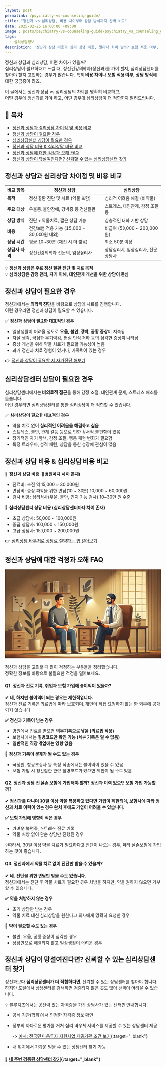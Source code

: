 ```yaml
---
layout: post
permalink: /psychiatry-vs-counseling-guide/
title: "정신과 vs 심리상담, 비용 차이부터 상담 방식까지 완벽 비교"
date: 2025-02-25 16:00:00 +09:00
image : posts/psychiatry-vs-counseling-guide/psychiatry_vs_counseling_guide_thumb.png
tags:
  - 심리상담정보
description: '정신과 상담 비용과 심리 상담 비용, 얼마나 차이 날까? 보험 적용 여부, 상담 방식 차이를 비교하고 내게 맞는 상담을 선택하세요.'
---
```


정신과 상담과 심리상담, 어떤 차이가 있을까?  
심리상담이 필요하다고 느낄 때, 정신건강의학과(정신과)를 가야 할지, 심리상담센터를 찾아야 할지 고민하는 경우가 많습니다. 특히 **비용 차이**나 **보험 적용 여부**, **상담 방식**에 대한 궁금증이 많죠.

이 글에서는 정신과 상담 vs 심리상담의 차이를 명확히 비교하고,  
어떤 경우에 정신과를 가야 하고, 어떤 경우에 심리상담이 더 적합한지 알려드립니다.

## 📌 목차

- [정신과 상담과 심리상담 차이점 및 비용 비교](#정신과-상담과-심리상담-차이점-및-비용-비교)
- [정신과 상담이 필요한 경우](#정신과-상담이-필요한-경우)
- [심리상담센터 상담이 필요한 경우](#심리상담센터-상담이-필요한-경우)
- [정신과 상담 비용 & 심리상담 비용 비교](#정신과-상담-비용--심리상담-비용-비교)
- [정신과 상담에 대한 걱정과 오해 FAQ](#정신과-상담에-대한-걱정과-오해-faq)
- [정신과 상담이 망설여진다면? 신뢰할 수 있는 심리상담센터 찾기](#정신과-상담이-망설여진다면-신뢰할-수-있는-심리상담센터-찾기)

## 정신과 상담과 심리상담 차이점 및 비용 비교

| 비교 항목      | 정신과 상담                           | 심리상담                    |
| ---------- | -------------------------------- | ----------------------- |
| **목적**     | 정신 질환 진단 및 치료 (약물 포함)            | 심리적 어려움 해결 (비약물)        |
| **주요 대상**  | 우울증, 불안장애, 강박증 등 정신질환            | 스트레스, 대인관계, 감정 조절 등     |
| **상담 방식**  | 진단 + 약물치료, 짧은 상담 가능              | 심층적인 대화 기반 상담           |
| **비용**     | 건강보험 적용 가능 (15,000 ~ 30,000원 내외) | 비급여 (50,000 ~ 200,000원) |
| **상담 시간**  | 평균 10~30분 (재진 시 더 짧음)            | 최소 50분 이상               |
| **상담사 자격** | 정신건강의학과 전문의, 임상심리사               | 상담심리사, 임상심리사, 전문상담사     |

💡 **정신과 상담은 주로 정신 질환 진단 및 치료 목적**  
💡 **심리상담은 감정 관리, 자기 이해, 대인관계 개선을 위한 상담이 중심**

## 정신과 상담이 필요한 경우

정신과에서는 **의학적 진단**을 바탕으로 상담과 치료를 진행합니다.  
이런 경우라면 정신과 상담이 필요할 수 있습니다.

✅ **정신과 상담이 필요한 대표적인 경우**

- 일상생활이 어려울 정도로 **우울, 불안, 강박, 공황 증상**이 지속됨
- 자살 생각, 극심한 무기력감, 현실 인식 저하 등의 심각한 증상이 나타남
- 증상 개선을 위해 약물 치료가 필요할 가능성이 높음
- 과거 정신과 치료 경험이 있거나, 가족력이 있는 경우

👉 [정신과 상담이 필요할 지 자가진단 해보기](https://blog.bluecheese.kr/self-check-counseling-need/)

## 심리상담센터 상담이 필요한 경우

심리상담센터에서는 **비의료적 접근**을 통해 감정 조절, 대인관계 문제, 스트레스 해소를 돕습니다.  
이런 경우라면 심리상담센터를 통한 심리상담이 더 적합할 수 있습니다.

✅ **심리상담이 필요한 대표적인 경우**

- 약물 치료 없이 **심리적인 어려움을 해결하고 싶음**
- 스트레스, 불안, 관계 갈등 등으로 인한 정서적 불편함이 있음
- 장기적인 자기 탐색, 감정 조절, 행동 패턴 변화가 필요함
- 특정 트라우마, 성격 패턴, 상담을 통한 성장에 관심이 많음

## 정신과 상담 비용 & 심리상담 비용 비교

📌 **정신과 상담 비용 (병원마다 차이 존재)**

- 진료비: 초진 약 15,000 ~ 30,000원
- 면담비: 증상 파악을 위한 면담(10 ~ 30분) 10,000 ~ 60,000원
- 검사 비용: 심리검사(우울, 불안, 인지 기능 검사) 10~30만 원 수준

📌 **심리상담센터 상담 비용 (심리상담센터마다 차이 존재)**

- 초급 상담사: 50,000 ~ 100,000원
- 중급 상담사: 100,000 ~ 150,000원
- 고급 상담사: 150,000 ~ 200,000원

👉 [심리상담 바우처로 상담료 절약하는 법 알아보기](https://blog.bluecheese.kr/counseling-cost-guide/) 

## 정신과 상담에 대한 걱정과 오해 FAQ

![정신과 상담의 모습](/images/posts/psychiatry-vs-counseling-guide/psychiatric-counseling-session.webp)

정신과 상담을 고민할 때 많이 걱정하는 부분들을 정리했습니다.  
정확한 정보를 바탕으로 불필요한 걱정을 덜어보세요.

#### Q1. 정신과 진료 기록, 취업과 보험 가입에 불이익이 있을까?

**✔ 네, 하지만 불이익이 되는 경우는 제한적입니다.**  
정신과 진료 기록은 의료법에 따라 보호되며, 개인이 직접 요청하지 않는 한 외부에 공개되지 않습니다.

**✅ 정신과 기록이 남는 경우**

- 병원에서 진료를 받으면 **의무기록으로 남음 (의료법 적용)**
- 보험사에서는 **질병코드만 확인 가능 (세부 기록은 알 수 없음)**
- **일반적인 직장 취업에는 영향 없음**

**🚨 정신과 기록이 문제가 될 수도 있는 경우**

- 국정원, 항공조종사 등 특정 직종에서는 불이익이 있을 수 있음
- 보험 가입 시 정신질환 관련 질병코드가 있으면 제한이 될 수도 있음

#### Q2. 정신과 상담 전 실손 보험에 가입해야 할까? 정신과 이력 있으면 보험 가입 가능할까?

**✔ 정신과를 다니며 30일 이상 약을 복용하고 있다면 가입이 제한되며, 보험사에 따라 정신과 치료 이력이 있는 경우 완치 후에도 가입이 어려울 수 있습니다.**

**✅ 보험 가입에 영향이 적은 경우**

- 가벼운 불면증, 스트레스 진료 기록
- 약물 처방 없이 단순 상담만 진행된 경우

💡따라서, 30일 이상 약물 치료가 필요하다고 진단이 나오는 경우, 미리 실손보험에 가입하는 것이 좋습니다.

#### Q3. 정신과에서 약물 치료 없이 진단만 받을 수 있을까?

**✔ 네. 진단을 위한 면담만 받을 수도 있습니다.**  
정신과에서는 진단 후 약물 치료가 필요한 경우 처방을 하지만, 약을 원하지 않으면 거부할 수 있습니다.

**✅ 약을 처방하지 않는 경우**

- 초기 상담만 받는 경우
- 약물 치료 대신 심리상담을 원한다고 의사에게 명확히 요청한 경우

**🚨 약이 필요할 수도 있는 경우**

- 불안, 우울, 공황 증상이 심각한 경우
- 상담만으로 해결되지 않고 일상생활이 어려운 경우

## 정신과 상담이 망설여진다면? 신뢰할 수 있는 심리상담센터 찾기

정신과보다 **심리상담센터가 더 적합하다면**, 신뢰할 수 있는 상담센터를 찾아야 합니다.  
하지만 포털에서 상담센터를 검색하면 검증되지 않은 곳도 많아 선택이 어려울 수 있습니다.

💡 블루치즈에서는 공신력 있는 자격증을 가진 상담사가 있는 센터만 안내합니다.

- 공식 기관(학회)에서 인정한 자격증 정보 확인

- 정부의 까다로운 평가를 거쳐 심리 바우처 서비스를 제공할 수 있는 상담센터 제공
  
  -> [예시: 전국민 마음투자 지원사업 제공기관 조건 보기](https://www.mohw.go.kr/board.es?mid=a10503000000&bid=0027&list_no=1481781&act=view&#share){:target="_blank"}

- 내 위치에서 가까운 믿을 수 있는 상담센터 찾기 가능

#### 📌 [내 주변 검증된 상담센터 찾기](https://bluecheese.kr/?utm_source=blog&utm_medium=social&utm_campaign=bluecheese_blog&utm_content=psychiatry_vs_counseling_guide){:target="_blank"}
